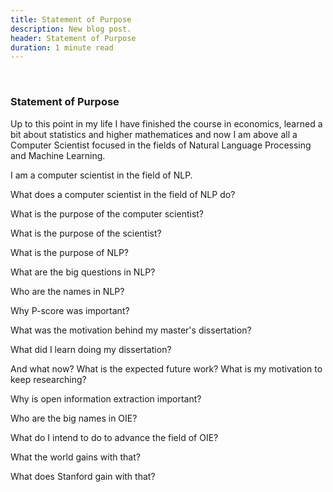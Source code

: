 ```yaml
---
title: Statement of Purpose
description: New blog post.
header: Statement of Purpose
duration: 1 minute read
---
```


&nbsp;

### Statement of Purpose

Up to this point in my life I have finished the course in economics,
learned a bit about statistics and higher mathematices and now I am
above all a Computer Scientist focused in the fields of Natural
Language Processing and Machine Learning.

I am a computer scientist in the field of NLP.

What does a computer scientist in the field of NLP do?

What is the purpose of the computer scientist?

What is the purpose of the scientist?

What is the purpose of NLP?

What are the big questions in NLP?

Who are the names in NLP?

Why P-score was important?

What was the motivation behind my master's dissertation?

What did I learn doing my dissertation?

And what now? What is the expected future work? What is my motivation to keep researching?

Why is open information extraction important?

Who are the big names in OIE?

What do I intend to do to advance the field of OIE?

What the world gains with that?

What does Stanford gain with that?

